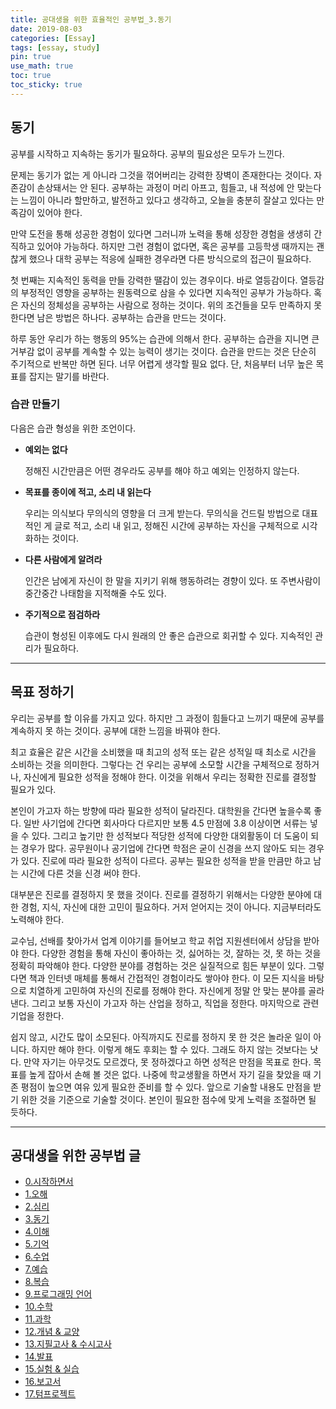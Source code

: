 ```yaml
---
title: 공대생을 위한 효율적인 공부법_3.동기
date: 2019-08-03
categories: [Essay]
tags: [essay, study]
pin: true
use_math: true
toc: true
toc_sticky: true
---
```


## __동기__

공부를 시작하고 지속하는 동기가 필요하다. 공부의 필요성은 모두가 느낀다.

문제는 동기가 없는 게 아니라 그것을 꺾어버리는 강력한 장벽이 존재한다는 것이다. 자존감이 손상돼서는 안 된다. 공부하는 과정이 머리 아프고, 힘들고, 내 적성에 안 맞는다는 느낌이 아니라 할만하고, 발전하고 있다고 생각하고, 오늘을 충분히 잘살고 있다는 만족감이 있어야 한다.

만약 도전을 통해 성공한 경험이 있다면 그러니까 노력을 통해 성장한 경험을 생생히 간직하고 있어야 가능하다. 하지만 그런 경험이 없다면, 혹은 공부를 고등학생 때까지는 괜찮게 했으나 대학 공부는 적응에 실패한 경우라면 다른 방식으로의 접근이 필요하다.

첫 번째는 지속적인 동력을 만들 강력한 땔감이 있는 경우이다. 바로 열등감이다. 열등감의 부정적인 영향을 공부하는 원동력으로 삼을 수 있다면 지속적인 공부가 가능하다. 혹은 자신의 정체성을 공부하는 사람으로 정하는 것이다. 위의 조건들을 모두 만족하지 못한다면 남은 방법은 하나다. 공부하는 습관을 만드는 것이다.

하루 동안 우리가 하는 행동의 95%는 습관에 의해서 한다. 공부하는 습관을 지니면 큰 거부감 없이 공부를 계속할 수 있는 능력이 생기는 것이다. 습관을 만드는 것은 단순히 주기적으로 반복만 하면 된다. 너무 어렵게 생각할 필요 없다. 단, 처음부터 너무 높은 목표를 잡지는 말기를 바란다.

### __습관 만들기__

 다음은 습관 형성을 위한 조언이다.

* __예외는 없다__
  
   정해진 시간만큼은 어떤 경우라도 공부를 해야 하고 예외는 인정하지 않는다.

* __목표를 종이에 적고, 소리 내 읽는다__
  
   우리는 의식보다 무의식의 영향을 더 크게 받는다. 무의식을 건드릴 방법으로 대표적인 게 글로 적고, 소리 내 읽고, 정해진 시간에 공부하는 자신을 구체적으로 시각화하는 것이다.

* __다른 사람에게 알려라__

   인간은 남에게 자신이 한 말을 지키기 위해 행동하려는 경향이 있다. 또 주변사람이 중간중간 나태함을 지적해줄 수도 있다.

* __주기적으로 점검하라__

   습관이 형성된 이후에도 다시 원래의 안 좋은 습관으로 회귀할 수 있다. 지속적인 관리가 필요하다.

***

## __목표 정하기__

우리는 공부를 할 이유를 가지고 있다. 하지만 그 과정이 힘들다고 느끼기 때문에 공부를 계속하지 못 하는 것이다. 공부에 대한 느낌을 바꿔야 한다.

최고 효율은 같은 시간을 소비했을 때 최고의 성적 또는 같은 성적일 때 최소로 시간을 소비하는 것을 의미한다. 그렇다는 건 우리는 공부에 소모할 시간을 구체적으로 정하거나, 자신에게 필요한 성적을 정해야 한다. 이것을 위해서 우리는 정확한 진로를 결정할 필요가 있다.

본인이 가고자 하는 방향에 따라 필요한 성적이 달라진다. 대학원을 간다면 높을수록 좋다. 일반 사기업에 간다면 회사마다 다르지만 보통 4.5 만점에 3.8 이상이면 서류는 넣을 수 있다. 그리고 높기만 한 성적보다 적당한 성적에 다양한 대외활동이 더 도움이 되는 경우가 많다. 공무원이나 공기업에 간다면 학점은 굳이 신경을 쓰지 않아도 되는 경우가 있다. 진로에 따라 필요한 성적이 다르다. 공부는 필요한 성적을 받을 만큼만 하고 남는 시간에 다른 것을 신경 써야 한다.

대부분은 진로를 결정하지 못 했을 것이다. 진로를 결정하기 위해서는 다양한 분야에 대한 경험, 지식, 자신에 대한 고민이 필요하다. 거저 얻어지는 것이 아니다. 지금부터라도 노력해야 한다.

교수님, 선배를 찾아가서 업계 이야기를 들어보고 학교 취업 지원센터에서 상담을 받아야 한다. 다양한 경험을 통해 자신이 좋아하는 것, 싫어하는 것, 잘하는 것, 못 하는 것을 정확히 파악해야 한다. 다양한 분야를 경험하는 것은 실질적으로 힘든 부분이 있다. 그렇다면 책과 인터넷 매체를 통해서 간접적인 경험이라도 쌓아야 한다. 이 모든 지식을 바탕으로 치열하게 고민하여 자신의 진로를 정해야 한다. 자신에게 정말 안 맞는 분야를 골라낸다. 그리고 보통 자신이 가고자 하는 산업을 정하고, 직업을 정한다. 마지막으로 관련 기업을 정한다.

쉽지 않고, 시간도 많이 소모된다. 아직까지도 진로를 정하지 못 한 것은 놀라운 일이 아니다. 하지만 해야 한다. 이렇게 해도 후회는 할 수 있다. 그래도 하지 않는 것보다는 낫다. 만약 자기는 아무것도 모르겠다, 못 정하겠다고 하면 성적은 만점을 목표로 한다. 목표를 높게 잡아서 손해 볼 것은 없다. 나중에 학교생활을 하면서 자기 길을 찾았을 때 기존 평점이 높으면 여유 있게 필요한 준비를 할 수 있다. 앞으로 기술할 내용도 만점을 받기 위한 것을 기준으로 기술할 것이다. 본인이 필요한 점수에 맞게 노력을 조절하면 될 듯하다.

***

## __공대생을 위한 공부법 글__

- [0.시작하면서](https://chalgx.github.io/essay/HowtoStudyforEngineeringStudent0)
- [1.오해](https://chalgx.github.io/essay/HowtoStudyforEngineeringStudent1)
- [2.심리](https://chalgx.github.io/essay/HowtoStudyforEngineeringStudent2)
- [3.동기](https://chalgx.github.io/essay/HowtoStudyforEngineeringStudent3)
- [4.이해](https://chalgx.github.io/essay/HowtoStudyforEngineeringStudent4)
- [5.기억](https://chalgx.github.io/essay/HowtoStudyforEngineeringStudent5)
- [6.수업](https://chalgx.github.io/essay/HowtoStudyforEngineeringStudent6)
- [7.예습](https://chalgx.github.io/essay/HowtoStudyforEngineeringStudent7)
- [8.복습](https://chalgx.github.io/essay/HowtoStudyforEngineeringStudent8)
- [9.프로그래밍 언어](https://chalgx.github.io/essay/HowtoStudyforEngineeringStudent9)
- [10.수학](https://chalgx.github.io/essay/HowtoStudyforEngineeringStudent10)
- [11.과학](https://chalgx.github.io/essay/HowtoStudyforEngineeringStudent11)
- [12.개념 & 교양](https://chalgx.github.io/essay/HowtoStudyforEngineeringStudent12)
- [13.지필고사 & 수시고사](https://chalgx.github.io/essay/HowtoStudyforEngineeringStudent13)
- [14.발표](https://chalgx.github.io/essay/HowtoStudyforEngineeringStudent14)
- [15.실험 & 실습](https://chalgx.github.io/essay/HowtoStudyforEngineeringStudent15)
- [16.보고서](https://chalgx.github.io/essay/HowtoStudyforEngineeringStudent16)
- [17.텀프로젝트](https://chalgx.github.io/essay/HowtoStudyforEngineeringStudent17)
